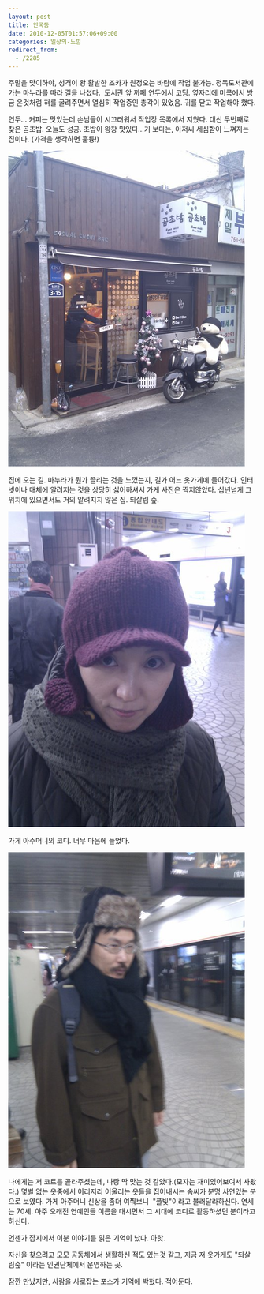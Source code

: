 ```yaml
---
layout: post
title: 안국동
date: 2010-12-05T01:57:06+09:00
categories: 일상의-느낌
redirect_from:
  - /2285
---
```


주말을 맞이하야, 성격이 왕 활발한 조카가 원정오는 바람에 작업 불가능. 정독도서관에 가는 마누라를 따라 길을 나섰다.  도서관 앞 까페 연두에서 코딩. 옆자리에 미쿡에서 방금 온것처럼 혀를 굴려주면서 열심히 작업중인 총각이 있었음. 귀를 닫고 작업해야 했다.

연두... 커피는 맛있는데 손님들이 시끄러워서 작업장 목록에서 지웠다. 대신 두번째로 찾은 곰초밥. 오늘도 성공. 초밥이 왕창 맛있다...기 보다는, 아저씨 세심함이 느껴지는 집이다. (가격을 생각하면 훌륭!)

![ ](/assets/media/uploads_1_cfile29.uf.113CBC0C4CFA6FD7254070.jpg)

집에 오는 길. 마누라가 뭔가 끌리는 것을 느꼈는지, 길가 어느 옷가게에 들어갔다. 인터넷이나 매체에 알려지는 것을 상당히 싫어하셔서 가게 사진은 찍지않았다. 십년넘게 그 위치에 있으면서도 거의 알려지지 않은 집. 되살림 숲.

![ ](/assets/media/uploads_1_cfile6.uf.123CBC0C4CFA6FD726820A.jpg)

가게 아주머니의 코디. 너무 마음에 들었다.

![ ](/assets/media/uploads_1_cfile5.uf.203CBC0C4CFA6FD72482FD.jpg)

나에게는 저 코트를 골라주셨는데, 나랑 딱 맞는 것 같았다.(모자는 재미있어보여서 사왔다.) 몇벌 없는 옷중에서 이리저리 어울리는 옷들을 집어내시는 솜씨가 분명 사연있는 분으로 보였다. 가게 아주머니 신상을 좀더 여쭤보니  "풀빛"이라고 불러달라하신다. 연세는 70세. 아주 오래전 연예인들 이름을 대시면서 그 시대에 코디로 활동하셨던 분이라고 하신다.

언젠가 잡지에서 이분 이야기를 읽은 기억이 났다. 아핫.

자신을 찾으려고 모모 공동체에서 생활하신 적도 있는것 같고, 지금 저 옷가게도 "되살림숲" 이라는 인권단체에서 운영하는 곳.

잠깐 만났지만, 사람을 사로잡는 포스가 기억에 박혔다. 적어둔다.
